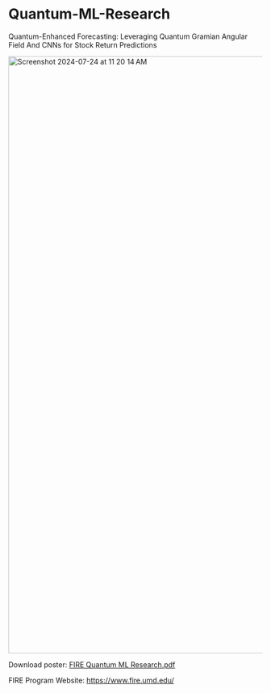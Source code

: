 # Quantum-ML-Research
Quantum-Enhanced Forecasting: Leveraging Quantum Gramian Angular Field And CNNs for Stock Return Predictions

<img width="1184" alt="Screenshot 2024-07-24 at 11 20 14 AM" src="https://github.com/user-attachments/assets/b5b76d8b-1fce-47d1-832f-f0d6c80fbb38">


Download poster:
[FIRE Quantum ML Research.pdf](https://github.com/user-attachments/files/16353789/FIRE.Quantum.ML.Research.pdf)

FIRE Program Website: https://www.fire.umd.edu/

